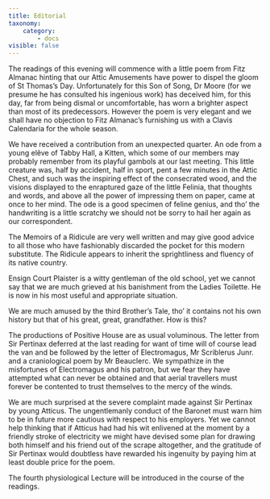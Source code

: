 ```yaml
---
title: Editorial
taxonomy:
    category:
        - docs
visible: false
---
```


The readings of this evening will commence with a little poem from Fitz Almanac hinting that our Attic Amusements have power to dispel the gloom of St Thomas’s Day. Unfortunately for this Son of Song, Dr Moore (for we presume he has consulted his ingenious work) has deceived him, for this day, far from being dismal or uncomfortable, has worn a brighter aspect than most of its predecessors. However the poem is very elegant and we shall have no objection to Fitz Almanac’s furnishing us with a Clavis Calendaria for the whole season.  

We have received a contribution from an unexpected quarter. An ode from a young elêve of Tabby Hall, a Kitten, which some of our members may probably remember from its playful gambols at our last meeting. This little creature was, half by accident, half in sport, pent a few minutes in the Attic Chest, and such was the inspiring effect of the consecrated wood, and the visions displayed to the enraptured gaze of the little Felinia, that thoughts and words, and above all the power of impressing them on paper, came at once to her mind. The ode is a good specimen of feline genius, and tho’ the handwriting is a little scratchy we should not be sorry to hail her again as our correspondent.  

The Memoirs of a Ridicule are very well written and may give good advice to all those who have fashionably discarded the pocket for this modern substitute. The Ridicule appears to inherit the sprightliness and fluency of its native country.  

Ensign Court Plaister is a witty gentleman of the old school, yet we cannot say that we are much grieved at his banishment from the Ladies Toilette. He is now in his most useful and appropriate situation.  

We are much amused by the third Brother’s Tale, tho’ it contains not his own history but that of his great, great, grandfather. How is this?  

The productions of Positive House are as usual voluminous. The letter from Sir Pertinax deferred at the last reading for want of time will of course lead the van and be followed by the letter of Electromagus, Mr Scriblerus Junr. and a craniological poem by Mr Beauclerc. We sympathize in the misfortunes of Electromagus and his patron, but we fear they have attempted what can never be obtained and that aerial travellers must forever be contented to trust themselves to the mercy of the winds.  

We are much surprised at the severe complaint made against Sir Pertinax by young Atticus. The ungentlemanly conduct of the Baronet must warn him to be in future more cautious with respect to his employers. Yet we cannot help thinking that if Atticus had had his wit enlivened at the moment by a friendly stroke of electricity we might have devised some plan for drawing both himself and his friend out of the scrape altogether, and the gratitude of Sir Pertinax would doubtless have rewarded his ingenuity by paying him at least double price for the poem.  

The fourth physiological Lecture will be introduced in the course of the readings.